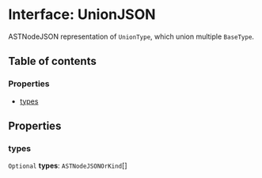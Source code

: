 # Interface: UnionJSON

ASTNodeJSON representation of `UnionType`, which union multiple `BaseType`.

## Table of contents

### Properties

* [types](/en/auto-docs/fixed-layout-editor/interfaces/UnionJSON.md#types)

## Properties

### types

`Optional` **types**: `ASTNodeJSONOrKind`\[]

